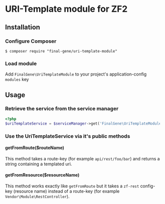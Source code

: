 # URI-Template module for ZF2

## Installation

### Configure Composer
```
$ composer require "final-gene/uri-template-module"
```

### Load module
Add `FinalGene\UriTemplateModule` to your project's application-config `modules` key

## Usage

### Retrieve the service from the service manager

```php
<?php
$uriTemplateService = $serviceManager->get('FinalGene\UriTemplateModule\UriTemplateService')
```

### Use the UriTemplateService via it's public methods

#### getFromRoute($routeName)

This method takes a route-key (for example `api/rest/foo/bar`) and returns a string containing
a templated uri.

#### getFromResource($resourceName)

This method works exactly like `getFromRoute` but it takes a `zf-rest` config-key (resource name) instead of a route-key
(for example `Vendor\Module\RestController`).
